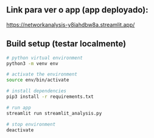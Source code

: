 ## Link para ver o app (app deployado):
https://networkanalysis-y8iahdbw8a.streamlit.app/


## Build setup (testar localmente)
```bash
# python virtual environment
python3 -m venv env

# activate the environment
source env/bin/activate

# install dependencies
pip3 install -r requirements.txt

# run app
streamlit run streamlit_analysis.py

# stop environment
deactivate
```

